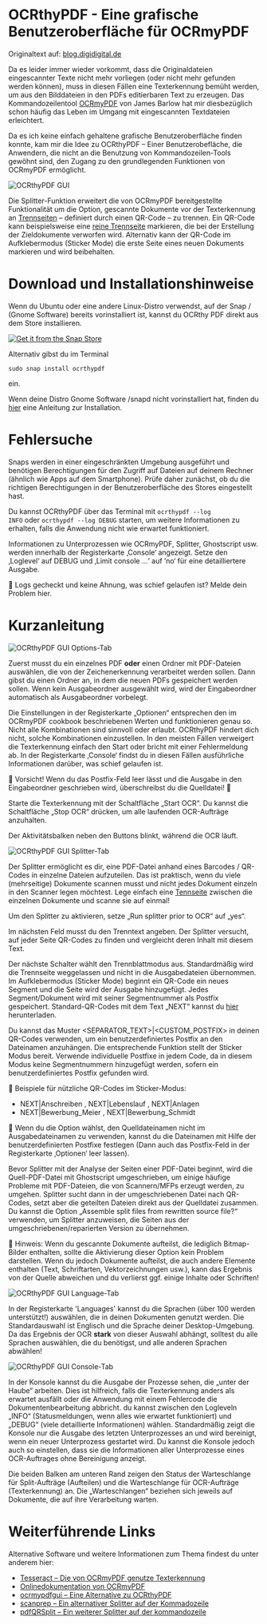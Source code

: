 # OCRthyPDF - Eine grafische Benutzeroberfläche für OCRmyPDF

Originaltext auf: [blog.digidigital.de](https://blog.digidigital.de/?p=525&lang=de_DE)

Da es leider immer wieder vorkommt, dass die Originaldateien eingescannter Texte nicht mehr vorliegen (oder nicht mehr gefunden werden können), muss in diesen Fällen eine Texterkennung bemüht werden, um aus den Bilddateien in den PDFs editierbaren Text zu erzeugen. Das Kommandozeilentool [OCRmyPDF](https://github.com/jbarlow83/OCRmyPDF/) von James Barlow hat mir diesbezüglich schon häufig das Leben im Umgang mit eingescannten Textdateien erleichtert.

Da es ich keine einfach gehaltene grafische Benutzeroberfläche finden konnte, kam mir die Idee zu OCRthyPDF – Einer Benutzerobefläche, die Anwendern, die nicht an die Benutzung von Kommandozeilen-Tools gewöhnt sind, den Zugang zu den grundlegenden Funktionen von OCRmyPDF ermöglicht.

![OCRthyPDF GUI](https://raw.githubusercontent.com/digidigital/OCRthyPDF-Essentials/main/screenshots/1.png)

Die Splitter-Funktion erweitert die von OCRmyPDF bereitgestellte Funktionalität um die Option, gescannte Dokumente vor der Texterkennung an [Trennseiten](https://github.com/digidigital/OCRthyPDF-Essentials/blob/main/testing/Separator.pdf) – definiert durch einen QR-Code – zu trennen. Ein QR-Code kann beispielsweise eine [reine Trennseite](https://github.com/digidigital/OCRthyPDF-Essentials/blob/main/testing/Separator.pdf) markieren, die bei der Erstellung der Zieldokumente verworfen wird. Alternativ kann der QR-Code im Aufklebermodus (Sticker Mode) die erste Seite eines neuen Dokuments markieren und wird beibehalten.

# Download und Installationshinweise
Wenn du Ubuntu oder eine andere Linux-Distro verwendst, auf der Snap / (Gnome Software) bereits  vorinstalliert ist, kannst du OCRthy PDF direkt aus dem Store installieren.

[![Get it from the Snap Store](https://snapcraft.io/static/images/badges/en/snap-store-black.svg)](https://snapcraft.io/ocrthypdf)

Alternativ gibst du im Terminal

<code>sudo snap install ocrthypdf</code> 

ein.

Wenn deine Distro Gnome Software /snapd nicht vorinstalliert hat, finden du [hier](https://snapcraft.io/docs/installing-snapd) eine Anleitung zur Installation.

# Fehlersuche
Snaps werden in einer eingeschränkten Umgebung ausgeführt und benötigen Berechtigungen für den Zugriff auf Dateien auf deinem Rechner (ähnlich wie Apps auf dem Smartphone). Prüfe daher zunächst, ob du die richtigen Berechtigungen in der Benutzeroberfläche des Stores eingestellt hast.

Du kannst OCRthyPDF über das Terminal mit <code>ocrthypdf --log INFO</code> oder <code>ocrthypdf --log DEBUG</code> starten, um weitere Informationen zu erhalten, falls die Anwendung nicht wie erwartet funktioniert.

Informationen zu Unterprozessen wie OCRmyPDF, Splitter, Ghostscript usw. werden innerhalb  der Registerkarte ‚Console‘ angezeigt. Setze den ‚Loglevel‘ auf DEBUG und ‚Limit console …‘ auf ’no‘ für eine detailliertere Ausgabe.

:pushpin: Logs gecheckt und keine Ahnung, was schief gelaufen ist? Melde dein Problem hier.

# Kurzanleitung
![OCRthyPDF GUI Options-Tab](https://raw.githubusercontent.com/digidigital/OCRthyPDF-Essentials/main/screenshots/1.png)

Zuerst musst du ein einzelnes PDF **oder** einen Ordner mit PDF-Dateien auswählen, die von der Zeichenerkennung verarbeitet werden sollen. Dann gibst du einen Ordner an, in dem die neuen PDFs gespeichert werden sollen. Wenn kein Ausgabeordner ausgewählt wird, wird der Eingabeordner automatisch als Ausgabeordner vorbelegt.

Die Einstellungen in der Registerkarte „Optionen“ entsprechen den im OCRmyPDF cookbook beschriebenen Werten und funktionieren genau so. Nicht alle Kombinationen sind sinnvoll oder erlaubt. OCRthyPDF hindert dich nicht, solche Kombinationen einzustellen. In den meisten Fällen verweigert die Texterkennung einfach den Start oder bricht mit einer Fehlermeldung ab. In der Registerkarte ‚Console‘ findst du in diesen Fällen ausführliche Informationen darüber, was schief gelaufen ist.

:stop_sign: Vorsicht! Wenn du das Postfix-Feld leer lässt und die Ausgabe in den Eingabeordner geschrieben wird, überschreibst du die Quelldatei! :facepalm:

Starte die Texterkennung mit der Schaltfläche „Start OCR“. Du kannst die Schaltfläche „Stop OCR“ drücken, um alle laufenden OCR-Aufträge anzuhalten.

Der Aktivitätsbalken neben den Buttons blinkt, während die OCR läuft.

![OCRthyPDF GUI Splitter-Tab](https://raw.githubusercontent.com/digidigital/OCRthyPDF-Essentials/main/screenshots/2.png)

Der Splitter ermöglicht es dir, eine PDF-Datei anhand eines Barcodes / QR-Codes in einzelne Dateien aufzuteilen. Das ist praktisch, wenn du viele (mehrseitige) Dokumente scannen musst und nicht jedes Dokument einzeln in den Scanner legen möchtest. Lege einfach eine [Tennseite](https://github.com/digidigital/OCRthyPDF-Essentials/blob/main/testing/Separator.pdf) zwischen die einzelnen Dokumente und scanne sie auf einmal!

Um den Splitter zu aktivieren, setze „Run splitter prior to OCR“ auf „yes“.

Im nächsten Feld musst du den Trenntext angeben. Der Splitter versucht, auf jeder Seite QR-Codes zu finden und vergleicht deren Inhalt mit diesem Text.

Der nächste Schalter wählt den Trennblattmodus aus. Standardmäßig wird die Trennseite weggelassen und nicht in die Ausgabedateien übernommen. Im Aufklebermodus (Sticker Mode) beginnt ein QR-Code ein neues Segment und die Seite wird der Ausgabe hinzugefügt. Jedes Segment/Dokument wird mit seiner Segmentnummer als Postfix gespeichert. Standard-QR-Codes mit dem Text „NEXT“ kannst du [hier](https://github.com/digidigital/OCRthyPDF-Essentials/raw/main/testing/barcodesQR.zip) herunterladen.

Du kannst das Muster <SEPARATOR_TEXT>|<CUSTOM_POSTFIX> in deinen QR-Codes verwenden, um ein benutzerdefiniertes Postfix an den Dateinamen anzuhängen.  Die entsprechende Funktion stellt der Sticker Modus bereit. Verwende individuelle Postfixe in jedem Code, da in diesem Modus keine Segmentnummern hinzugefügt werden, sofern ein benutzerdefiniertes Postfix gefunden wird.

:pushpin: Beispiele für nützliche QR-Codes im Sticker-Modus:

   - NEXT|Anschreiben , NEXT|Lebenslauf , NEXT|Anlagen
   - NEXT|Bewerbung_Meier , NEXT|Bewerbung_Schmidt

:pushpin: Wenn du die Option wählst, den Quelldateinamen nicht im Ausgabedateinamen zu verwenden, kannst du die Dateinamen mit Hilfe der benutzerdefinierten Postfixe festlegen (Dann auch das Postfix-Feld in der Registerkarte ‚Optionen‘ leer lassen).

Bevor Splitter mit der Analyse der Seiten einer PDF-Datei beginnt, wird die Quell-PDF-Datei mit Ghostscript umgeschrieben, um einige häufige Probleme mit PDF-Dateien, die von Scannern/MFPs erzeugt werden, zu umgehen. Splitter sucht dann in der umgeschriebenen Datei nach QR-Codes, setzt aber die geteilten Dateien direkt aus der Quelldatei zusammen. Du kannst die Option „Assemble split files from rewritten source file?“ verwenden, um Splitter anzuweisen, die Seiten aus der umgeschriebenen/reparierten Version zu übernehmen. 

:stop_sign: Hinweis: Wenn du gescannte Dokumente aufteilst, die lediglich Bitmap-Bilder enthalten, sollte die Aktivierung dieser Option kein Problem darstellen. Wenn du jedoch Dokumente aufteilst, die auch andere Elemente enthalten (Text, Schriftarten, Vektorzeichnungen usw.), kann das Ergebnis von der Quelle abweichen und du verlierst ggf. einige Inhalte oder Schriften!

![OCRthyPDF GUI Language-Tab](https://raw.githubusercontent.com/digidigital/OCRthyPDF-Essentials/main/screenshots/3.png)

In der Registerkarte 'Languages' kannst du die Sprachen (über 100 werden unterstützt!) auswählen, die in deinen Dokumenten genutzt werden. Die Standardauswahl ist Englisch und die Sprache deiner Desktop-Umgebung. Da das Ergebnis der OCR **stark** von dieser Auswahl abhängt, solltest du alle Sprachen auswählen, die du benötigst, und alle anderen Sprachen abwählen!

![OCRthyPDF GUI Console-Tab](https://raw.githubusercontent.com/digidigital/OCRthyPDF-Essentials/main/screenshots/4.png)

In der Konsole kannst du die Ausgabe der Prozesse sehen, die „unter der Haube“ arbeiten. Dies ist hilfreich, falls die Texterkennung anders als erwartet ausfällt oder die Anwendung mit einem Fehlercode die Dokumentenbearbeitung abbricht. du kannst zwischen den Logleveln „INFO“ (Statusmeldungen, wenn alles wie erwartet funktioniert) und „DEBUG“ (viele detaillierte Informationen) wählen. Standardmäßig zeigt die Konsole nur die Ausgabe des letzten Unterprozesses an und wird bereinigt, wenn ein neuer Unterprozess gestartet wird. Du kannst die Konsole jedoch auch so einstellen, dass sie die Informationen aller Unterprozesse eines OCR-Auftrages ohne Bereinigung anzeigt.

Die beiden Balken am unteren Rand zeigen den Status der Warteschlange für Split-Aufträge (Aufteilen) und die Warteschlange für OCR-Aufträge (Texterkennung) an. Die „Warteschlangen“ beziehen sich jeweils auf Dokumente, die auf ihre Verarbeitung warten.

# Weiterführende Links

Alternative Software und weitere Informationen zum Thema findest du unter anderem hier:

- [Tesseract – Die von OCRmyPDF genutze Texterkennung](https://github.com/tesseract-ocr/tesseract)
- [Onlinedokumentation von OCRmyPDF](https://ocrmypdf.readthedocs.io/en/latest/index.html)
- [ocrmypdfgui – Eine Alternative zu OCRthyPDF](https://snapcraft.io/ocrmypdfgui)
- [scanprep – Ein alternativer Splitter auf der Kommadozeile](https://snapcraft.io/scanprep)
- [pdfQRSplit – Ein weiterer Splitter auf der kommandozeile](https://github.com/adlerweb/PdfQRSplit)

